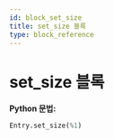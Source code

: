 ```yaml
---
id: block_set_size
title: set_size 블록
type: block_reference
---
```


# set_size 블록

**Python 문법:**
```python
Entry.set_size(%1)
```

